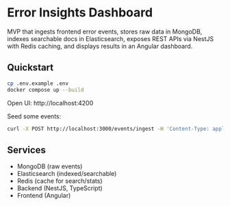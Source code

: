 # Error Insights Dashboard

MVP that ingests frontend error events, stores raw data in MongoDB, indexes searchable docs in Elasticsearch, exposes REST APIs via NestJS with Redis caching, and displays results in an Angular dashboard.

## Quickstart

```bash
cp .env.example .env
docker compose up --build
```

Open UI: http://localhost:4200

Seed some events:

```bash
curl -X POST http://localhost:3000/events/ingest -H 'Content-Type: application/json' -d @backend/src/events/ingest/sample-events.json
```

## Services
- MongoDB (raw events)
- Elasticsearch (indexed/searchable)
- Redis (cache for search/stats)
- Backend (NestJS, TypeScript)
- Frontend (Angular)
